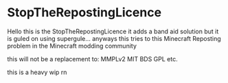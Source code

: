 # StopTheRepostingLicence

Hello this is the StopTheRepostingLicence it adds a band aid solution but it is guled on using supergule...  anyways this tries to this Minecraft Reposting problem in the Minecraft modding community



this will not be a replacement to:
MMPLv2
MIT
BDS
GPL
etc.

 this is a heavy wip rn 
